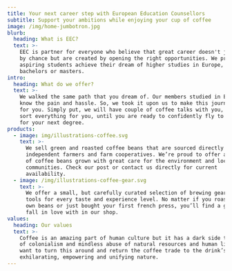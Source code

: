 ```yaml
---
title: Your next career step with European Education Counsellors
subtitle: Support your ambitions while enjoying your cup of coffee
image: /img/home-jumbotron.jpg
blurb:
  heading: What is EEC?
  text: >-
    EEC is partner for everyone who believe that great career doesn't just come
    by chance but are created by opening the right opportunities. We provide
    aspiring students achieve their dream of higher studies in Europe, be it
    bachelors or masters.
intro:
  heading: What do we offer?
  text: >-
    We walked the same path that you dream of. Our members studied in Europe. We
    know the pain and hassle. So, we took it upon us to make this journey easy
    for you. Simply put, we will have couple of coffee talks with you, while we
    sort everything for you, until you are ready to confidently fly to Europe
    for your next degree.
products:
  - image: img/illustrations-coffee.svg
    text: >-
      We sell green and roasted coffee beans that are sourced directly from
      independent farmers and farm cooperatives. We’re proud to offer a variety
      of coffee beans grown with great care for the environment and local
      communities. Check our post or contact us directly for current
      availability.
  - image: /img/illustrations-coffee-gear.svg
    text: >-
      We offer a small, but carefully curated selection of brewing gear and
      tools for every taste and experience level. No matter if you roast your
      own beans or just bought your first french press, you’ll find a gadget to
      fall in love with in our shop.
values:
  heading: Our values
  text: >-
    Coffee is an amazing part of human culture but it has a dark side too – one
    of colonialism and mindless abuse of natural resources and human lives. We
    want to turn this around and return the coffee trade to the drink’s
    exhilarating, empowering and unifying nature.
---
```


